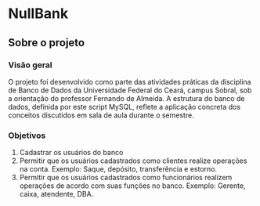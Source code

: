 <h1>NullBank</h1>
<h2>Sobre o projeto</h2>
<h3>Visão geral</h3>
<p>O projeto foi desenvolvido como parte das atividades práticas da disciplina de Banco de Dados da Universidade Federal do Ceará, campus Sobral, sob a orientação do professor Fernando de Almeida. A estrutura do banco de dados, definida por este script MySQL, reflete a aplicação concreta dos conceitos discutidos em sala de aula durante o semestre.<p>
<h3>Objetivos</h3>
<ol>
  <li> Cadastrar os usuários do banco </li>
  <li> Permitir que os usuários cadastrados como clientes realize operações na conta. Exemplo: Saque, depósito, transferência e estorno. </li>
  <li> Permitir que os usuários cadastrados como funcionários realizem operações de acordo com suas funções no banco. Exemplo: Gerente, caixa, atendente, DBA.</li>
</ol>
